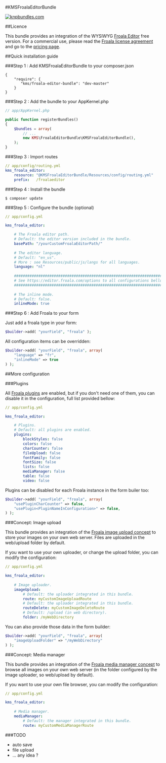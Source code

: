 #KMSFroalaEditorBundle

[![knpbundles.com](http://knpbundles.com/froala/KMSFroalaEditorBundle/badge)](http://knpbundles.com/froala/KMSFroalaEditorBundle)

##Licence

This bundle provides an integration of the WYSIWYG [Froala Editor](https://editor.froala.com/) free version.
For a commercial use, please read the [Froala license agreement](https://editor.froala.com/license) and go to the [pricing page](https://editor.froala.com/pricing).

##Quick installation guide

###Step 1 : Add KMSFroalaEditorBundle to your composer.json

```
{
    "require": {
       "kms/froala-editor-bundle": "dev-master"
    }
}
```

###Step 2 : Add the bundle to your AppKernel.php

``` php
// app/AppKernel.php

public function registerBundles()
{
    $bundles = array(
        // ...
        new KMS\FroalaEditorBundle\KMSFroalaEditorBundle(),
    );
}
```

###Step 3 : Import routes

``` yaml
// app/config/routing.yml
kms_froala_editor:
    resource: "@KMSFroalaEditorBundle/Resources/config/routing.yml"
    prefix:   /froalaeditor
```

###Step 4 : Install the bundle

`$ composer update`

###Step 5 : Configure the bundle (optional)

``` yaml
// app/config.yml

kms_froala_editor:

    # The Froala editor path.
    # Default: the editor version included in the bundle.
    basePath: "/yourCustomFroalaEditorPath/"
    
    # The editor language.
    # Default: "en_us".
    # More : see Resources/public/js/langs for all languages.
    language: "nl"
    
    #######################################################################
    # See https://editor.froala.com/options to all configurations bellow. #
    #######################################################################
    
    # The inline mode.
    # Default: false.
    inlineMode: true
```

###Step 6 : Add Froala to your form

Just add a froala type in your form:

``` php
$builder->add( "yourField", "froala" );
```

All configuration items can be overridden:

``` php
$builder->add( "yourField", "froala", array(
    "language" => "fr",
    "inlineMode" => true
) );
```

##More configuration

###Plugins

All [Froala plugins](https://editor.froala.com/plugins) are enabled, but if you don't need one of them, you can disable it in the configuration, full list provided bellow:

``` yaml
// app/config.yml

kms_froala_editor:

    # Plugins.
    # Default: all plugins are enabled.
    plugins:
        blockStyles: false
        colors: false
        charCounter: false
        fileUpload: false
        fontFamily: false
        fontSize: false
        lists: false
        mediaManager: false
        table: false
        video: false
```

Plugins can be disabled for each Froala instance in the form builer too:

``` php
$builder->add( "yourField", "froala", array(
    "usePluginCharCounter" => false, 
    "usePlugin<PluginNameInConfiguration>" => false,
) );
```

###Concept: Image upload

This bundle provides an integration of the [Froala image upload concept](https://editor.froala.com/concepts/image-upload) to store your images on your own web server. Files are uploaded in the web/upload folder by default.

If you want to use your own uploader, or change the upload folder, you can modify the configuration:

``` yaml
// app/config.yml

kms_froala_editor:
    
    # Image uploader.
    imageUpload:
        # Default: the uploader integrated in this bundle.
        route: myCustomImageUploadRoute
        # Default: the uploader integrated in this bundle.
        routeDelete: myCustomImageDeleteRoute
        # Default: /upload (in web directory).
        folder: /myWebDirectory
```

You can also provide those data in the form builder:

``` php
$builder->add( "yourField", "froala", array(
    "imageUploadFolder" => "/myWebDirectory"
) );
```

###Concept: Media manager

This bundle provides an integration of the [Froala media manager concept](https://editor.froala.com/concepts/media-manager) to browse all images on your own web server (in the folder configured by the image uploader, so web/upload by default).

If you want to use your own file browser, you can modify the configuration:

``` yaml
// app/config.yml

kms_froala_editor:
    
    # Media manager.
    mediaManager:
        # Default: the manager integrated in this bundle.
        route: myCustomMediaManagerRoute
```

###TODO
* auto save
* file upload
* ... any idea ?
